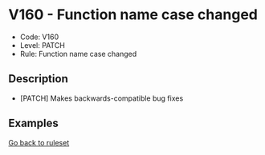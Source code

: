 # V160 - Function name case changed

* Code: V160
* Level: PATCH
* Rule: Function name case changed

## Description

* [PATCH] Makes backwards-compatible bug fixes

## Examples

[Go back to ruleset](../README.md)